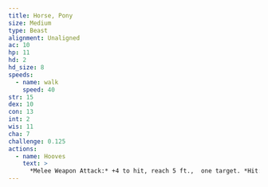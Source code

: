 ```yaml
---
title: Horse, Pony
size: Medium
type: Beast
alignment: Unaligned
ac: 10
hp: 11
hd: 2
hd_size: 8
speeds:
  - name: walk
    speed: 40
str: 15
dex: 10
con: 13
int: 2
wis: 11
cha: 7
challenge: 0.125
actions:
  - name: Hooves
    text: >
      *Melee Weapon Attack:* +4 to hit, reach 5 ft.,  one target. *Hit:* 7 (2d4 + 2) bludgeoning damage.
---
```

